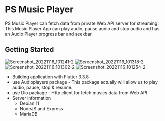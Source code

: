 # PS Music Player
PS Music Player can fetch data from private Web API server for streaming. This Music Player App can play audio, pause audio and stop audio and has an Audio Player progress bar and seekbar.

## Getting Started

![Screenshot_20221116_101241-2](https://user-images.githubusercontent.com/13786915/202079123-b7b26752-3044-4f93-8628-1e43bbbf0133.png)
![Screenshot_20221116_101318-2](https://user-images.githubusercontent.com/13786915/202079456-6bc68b34-574c-4ea3-a9b5-d1f3ebee1058.png)
![Screenshot_20221116_101302-2](https://user-images.githubusercontent.com/13786915/202079460-4fd41903-753f-4d13-aa9c-d6faead5085a.png)
![Screenshot_20221116_101254-2](https://user-images.githubusercontent.com/13786915/202079462-1da8ecbb-9d60-4614-b96a-505f1510a012.png)




- Building application with Flutter 3.3.8
- use Audioplayers package - This package actually will allow us to play audio, pause, stop & resume.
- use Dio package - Http client for fetch musics data from Web API
- Server information
    - Debian 11
    - NodeJS and Express
    - MariaDB
